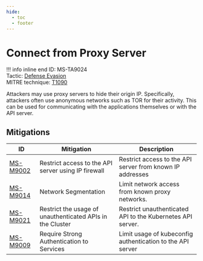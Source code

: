 ```yaml
---
hide:
  - toc
  - footer
---
```


# Connect from Proxy Server

!!! info inline end
    ID: MS-TA9024<br>
    Tactic: [Defense Evasion](../tactics/DefenseEvasion/index.md) <br>
    MITRE technique: [T1090](https://attack.mitre.org/techniques/T1090/)

Attackers may use proxy servers to hide their origin IP. Specifically, attackers often use anonymous networks such as TOR for their activity. This can be used for communicating with the applications themselves or with the API server.

## Mitigations

|ID|Mitigation|Description|
|--|----------|-----------|
|[MS-M9002](../mitigations/MS-M9002%20Restrict%20access%20to%20the%20API%20server%20using%20IP%20firewall.md)|Restrict access to the API server using IP firewall|Restrict access to the API server from known IP addresses|
|[MS-M9014](../mitigations/MS-M9014%20Network%20Segmentation.md)|Network Segmentation|Limit network access from known proxy networks.|
|[MS-M9021](../mitigations/MS-M9021%20Restrict%20the%20usage%20of%20unauthenticated%20APIs%20in%20the%20Cluster.md)|Restrict the usage of unauthenticated APIs in the Cluster|Restrict unauthenticated API to the Kubernetes API server.|
|[MS-M9009](../mitigations/MS-M9009%20Require%20Strong%20Authentication%20to%20Services.md)|Require Strong Authentication to Services|Limit usage of kubeconfig authentication to the API server|
